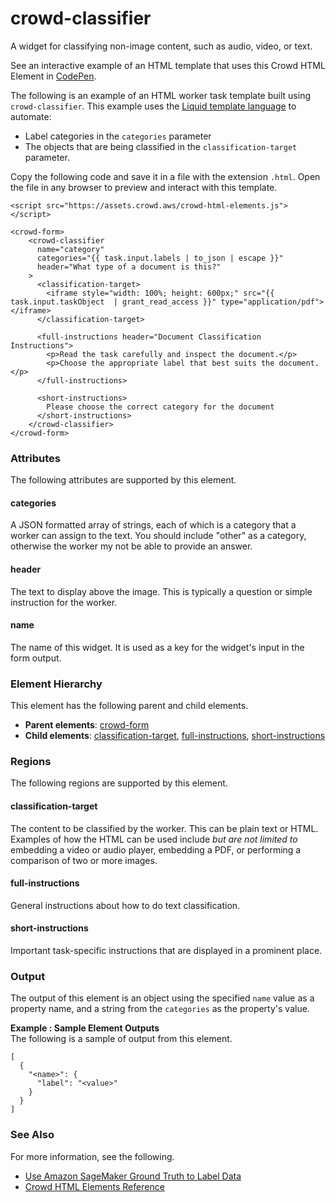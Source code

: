 # crowd\-classifier<a name="sms-ui-template-crowd-classifier"></a>

A widget for classifying non\-image content, such as audio, video, or text\.

See an interactive example of an HTML template that uses this Crowd HTML Element in [CodePen](https://codepen.io/sagemaker_crowd_html_elements/pen/KKawYBm)\.

The following is an example of an HTML worker task template built using `crowd-classifier`\. This example uses the [Liquid template language](https://shopify.github.io/liquid/basics/introduction/) to automate:
+ Label categories in the `categories` parameter 
+ The objects that are being classified in the `classification-target` parameter\. 

Copy the following code and save it in a file with the extension `.html`\. Open the file in any browser to preview and interact with this template\. 

```
<script src="https://assets.crowd.aws/crowd-html-elements.js"></script>

<crowd-form>
    <crowd-classifier
      name="category"
      categories="{{ task.input.labels | to_json | escape }}"
      header="What type of a document is this?"
    >
      <classification-target>
        <iframe style="width: 100%; height: 600px;" src="{{ task.input.taskObject  | grant_read_access }}" type="application/pdf"></iframe>
      </classification-target>
      
      <full-instructions header="Document Classification Instructions">
        <p>Read the task carefully and inspect the document.</p>
        <p>Choose the appropriate label that best suits the document.</p>
      </full-instructions>

      <short-instructions>
        Please choose the correct category for the document
      </short-instructions>
    </crowd-classifier>
</crowd-form>
```

### Attributes<a name="crowd-classifier-attributes"></a>

The following attributes are supported by this element\.

#### categories<a name="crowd-classifier-attributes-categories"></a>

A JSON formatted array of strings, each of which is a category that a worker can assign to the text\. You should include "other" as a category, otherwise the worker my not be able to provide an answer\.

#### header<a name="crowd-classifier-attributes-header"></a>

The text to display above the image\. This is typically a question or simple instruction for the worker\.

#### name<a name="crowd-classifier-attributes-name"></a>

The name of this widget\. It is used as a key for the widget's input in the form output\.

### Element Hierarchy<a name="crowd-classifier-element-hierarchy"></a>

This element has the following parent and child elements\.
+ **Parent elements**: [crowd\-form](sms-ui-template-crowd-form.md)
+ **Child elements**: [classification\-target](#crowd-classifier-regions-classification-target), [full\-instructions](#crowd-classifier-regions-full-instructions), [short\-instructions](#crowd-classifier-regions-short-instructions)

### Regions<a name="crowd-classifier-regions"></a>

The following regions are supported by this element\.

#### classification\-target<a name="crowd-classifier-regions-classification-target"></a>

The content to be classified by the worker\. This can be plain text or HTML\. Examples of how the HTML can be used include *but are not limited to* embedding a video or audio player, embedding a PDF, or performing a comparison of two or more images\.

#### full\-instructions<a name="crowd-classifier-regions-full-instructions"></a>

General instructions about how to do text classification\.

#### short\-instructions<a name="crowd-classifier-regions-short-instructions"></a>

Important task\-specific instructions that are displayed in a prominent place\.

### Output<a name="crowd-classifier-output"></a>

The output of this element is an object using the specified `name` value as a property name, and a string from the `categories` as the property's value\.

**Example : Sample Element Outputs**  
The following is a sample of output from this element\.  

```
[
  {
    "<name>": {
      "label": "<value>"
    }
  }
]
```

### See Also<a name="crowd-classifier-see-also"></a>

For more information, see the following\.
+ [Use Amazon SageMaker Ground Truth to Label Data](sms.md)
+ [Crowd HTML Elements Reference](sms-ui-template-reference.md)
